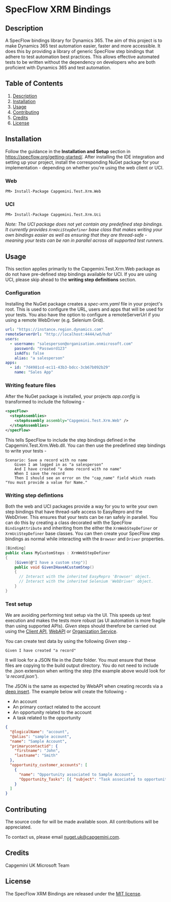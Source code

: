 # SpecFlow XRM Bindings

## Description

A SpecFlow bindings library for Dynamics 365.
The aim of this project is to make Dynamics 365 test automation easier, faster and more accessible. It does this by providing a library of generic SpecFlow step bindings that adhere to test automation best practices. This allows effective automated tests to be written without the dependency on developers who are both proficient with Dynamics 365 and test automation.

## Table of Contents

1. [Description](#Description)
1. [Installation](#Installation)
1. [Usage](#Usage)
1. [Contributing](#Contributing)
1. [Credits](#Credits)
1. [License](#License)

## Installation

Follow the guidance in the **Installation and Setup** section in https://specflow.org/getting-started/. After installing the IDE integration and setting up your project, install the corresponding NuGet package for your implementation - depending on whether you're using the web client or UCI.

### Web

```shell
PM> Install-Package Capgemini.Test.Xrm.Web
```

### UCI

```shell
PM> Install-Package Capgemini.Test.Xrm.Uci
```

_Note: The UCI package does not yet contain any predefined step bindings. It currently provides `XrmUciStepDefiner` base class that makes writing your own bindings easier as well as ensuring that they are thread-safe - meaning your tests can be ran in parallel across all supported test runners._

## Usage

This section applies primarily to the Capgemini.Test.Xrm&#46;Web package as do not have pre-defined step bindings available for UCI. If you are using UCI, please skip ahead to the **writing step definitions** section.

### Configuration

Installing the NuGet package creates a _spec-xrm.yaml_ file in your project's root. This is used to configure the URL, users and apps that will be used for your tests. You also have the option to configure a remoteServerUrl if you using a remote WebDriver (e.g. Selenium Grid).

```yaml
url: "https://instance.region.dynamics.com"
remoteServerUrl: "http://localhost:4444/wd/hub"
users:
  - username: "salesperson@organisation.onmicrosoft.com"
    password: "Password123"
    isAdfs: false
    alias: "a salesperson"
apps:
  - id: "7d4981cd-ec11-43b3-bdcc-3cb67b092b29"
    name: "Sales App"
```

### Writing feature files

After the NuGet package is installed, your projects _app.config_ is transformed to include the following -

```xml
<specFlow>
  <stepAssemblies>
    <stepAssembly assembly="Capgemini.Test.Xrm.Web" />
  </stepAssemblies>
</specFlow>
```

This tells SpecFlow to include the step bindings defined in the Capgemini.Test.Xrm.Web.dll. You can then use the predefined step bindings to write your tests -

```gherkin
Scenario: Save a record with no name
	Given I am logged in as "a salesperson"
	And I have created "a demo record with no name"
	When I save the record
	Then I should see an error on the "cap_name" field which reads "You must provide a value for Name."
```

### Writing step defintions

Both the web and UCI packages provide a way for you to write your own step bindings that have thread-safe access to EasyRepro and the WebDriver. This ensures that your tests can be ran safely in parallel. You can do this by creating a class decorated with the SpecFlow `BindingAttribute` and inheriting from the either the `XrmWebStepDefiner` or `XrmUciStepDefiner` base classes. You can then create your SpecFlow step bindings as normal while interacting with the `Browser` and `Driver` properties.

```csharp
[Binding]
public class MyCustomSteps : XrmWebStepDefiner
{
    [Given(@"I have a custom step")]
    public void GivenIHaveACustomStep()
    {
      // Interact with the inherited EasyRepro 'Browser' object.
      // Interact with the inherited Selenium 'WebDriver' object.
    }
}
```

### Test setup

We are avoiding performing test setup via the UI. This speeds up test execution and makes the tests more robust (as UI automation is more fragile than using supported APIs). _Given_ steps should therefore be carried out using the [Client API](client-api), [WebAPI](web-api) or [Organization Service](org-service).

You can create test data by using the following _Given_ step -

```gherkin
Given I have created "a record"
```

It will look for a JSON file in the _Data_ folder. You must ensure that these files are copying to the build output directory. You do not need to include the .json extension when writing the step (the example above would look for _'a record.json'_).

The JSON is the same as expected by WebAPI when creating records via a [deep insert](https://docs.microsoft.com/en-us/dynamics365/customer-engagement/developer/webapi/create-entity-web-api#create-related-entities-in-one-operation). The example below will create the following -

- An account
- An primary contact related to the account
- An opportunity related to the account
- A task related to the opportunity

```json
{
  "@logicalName": "account",
  "@alias": "sample account",
  "name": "Sample Account",
  "primarycontactid": {
    "firstname": "John",
    "lastname": "Smith"
  },
  "opportunity_customer_accounts": [
    {
      "name": "Opportunity associated to Sample Account",
      "Opportunity_Tasks": [{ "subject": "Task associated to opportunity" }]
    }
  ]
}
```

## Contributing

The source code for will be made available soon. All contributions will be appreciated.

To contact us, please email nuget.uk@capgemini.com.

## Credits

Capgemini UK Microsoft Team

## License

The SpecFlow XRM Bindings are released under the [MIT license](./License).
